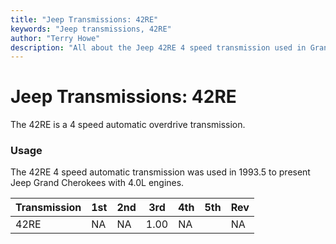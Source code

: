 ```yaml
---
title: "Jeep Transmissions: 42RE"
keywords: "Jeep transmissions, 42RE"
author: "Terry Howe"
description: "All about the Jeep 42RE 4 speed transmission used in Grand Cherokees with the 4.0L engine."
---
```

# Jeep Transmissions: 42RE

The 42RE is a 4 speed automatic overdrive transmission.

### Usage

The 42RE 4 speed automatic transmission was used in 1993.5 to present Jeep Grand Cherokees with 4.0L engines.

| Transmission | 1st | 2nd | 3rd  | 4th | 5th | Rev |
|--------------|-----|-----|------|-----|-----|-----|
| 42RE         | NA  | NA  | 1.00 | NA  |     | NA  |